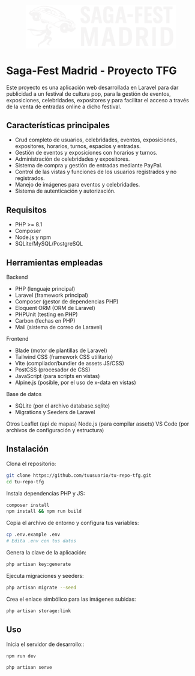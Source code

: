 <p align="center"><img src="public/assets/icons/logosagafestmadrid.svg" width="400" alt="Logo Saga-Fest Madrid"></a></p>

# Saga-Fest Madrid - Proyecto TFG

Este proyecto es una aplicación web desarrollada en Laravel para dar publicidad a un festival de cultura pop, para la gestión de eventos, exposiciones, celebridades, expositores y para facilitar el acceso a través de la venta de entradas online a dicho festival.

## Características principales

- Crud completo de usuarios, celebridades, eventos, exposiciones, expositores, horarios, turnos, espacios y entradas.
- Gestión de eventos y exposiciones con horarios y turnos.
- Administración de celebridades y expositores.
- Sistema de compra y gestión de entradas mediante PayPal.
- Control de las vistas y funciones de los usuarios registrados y no registrados.
- Manejo de imágenes para eventos y celebridades.
- Sistema de autenticación y autorización.

## Requisitos

- PHP >= 8.1
- Composer
- Node.js y npm
- SQLite/MySQL/PostgreSQL

## Herramientas empleadas

Backend
- PHP (lenguaje principal)
- Laravel (framework principal)
- Composer (gestor de dependencias PHP)
- Eloquent ORM (ORM de Laravel)
- PHPUnit (testing en PHP)
- Carbon (fechas en PHP)
- Mail (sistema de correo de Laravel)

Frontend
- Blade (motor de plantillas de Laravel)
- Tailwind CSS (framework CSS utilitario)
- Vite (compilador/bundler de assets JS/CSS)
- PostCSS (procesador de CSS)
- JavaScript (para scripts en vistas)
- Alpine.js (posible, por el uso de x-data en vistas)

Base de datos
- SQLite (por el archivo database.sqlite)
- Migrations y Seeders de Laravel

Otros
Leaflet (api de mapas)
Node.js (para compilar assets)
VS Code (por archivos de configuración y estructura)

## Instalación

Clona el repositorio:
   ```bash
   git clone https://github.com/tuusuario/tu-repo-tfg.git
   cd tu-repo-tfg
   ```
Instala dependencias PHP y JS:
   ```bash
   composer install
   npm install && npm run build
   ```
Copia el archivo de entorno y configura tus variables:
   ```bash
   cp .env.example .env
   # Edita .env con tus datos
   ```
Genera la clave de la aplicación:
   ```bash
   php artisan key:generate
   ```
Ejecuta migraciones y seeders:
   ```bash
   php artisan migrate --seed
   ```
Crea el enlace simbólico para las imágenes subidas:
   ```bash
   php artisan storage:link
   ```

## Uso

Inicia el servidor de desarrollo::
   ```bash
   npm run dev
   ```
   ```bash
   php artisan serve
   ```
